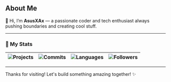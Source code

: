 ## About Me

👋 Hi, I’m **AsusXAx** — a passionate coder and tech enthusiast always pushing boundaries and creating cool stuff.

---

### 🚀 My Stats

| ![Projects](https://img.shields.io/badge/Projects-150+-brightgreen?style=for-the-badge&logo=folder) | ![Commits](https://img.shields.io/badge/Commits-5000+-blue?style=for-the-badge&logo=github) | ![Languages](https://img.shields.io/badge/Languages-10+-orange?style=for-the-badge&logo=code) | ![Followers](https://img.shields.io/badge/Followers-1000+-purple?style=for-the-badge&logo=github) |
|---|---|---|---|

---

Thanks for visiting! Let's build something amazing together! ✨
